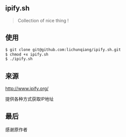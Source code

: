 ipify.sh
---------------

> Collection of nice thing !

## 使用

```sh
$ git clone git@github.com:lichunqiang/ipify.sh.git
$ chmod +x ipify.sh
$ ./ipify.sh
```

## 来源

http://www.ipify.org/

提供各种方式获取IP地址

## 最后

感谢原作者
